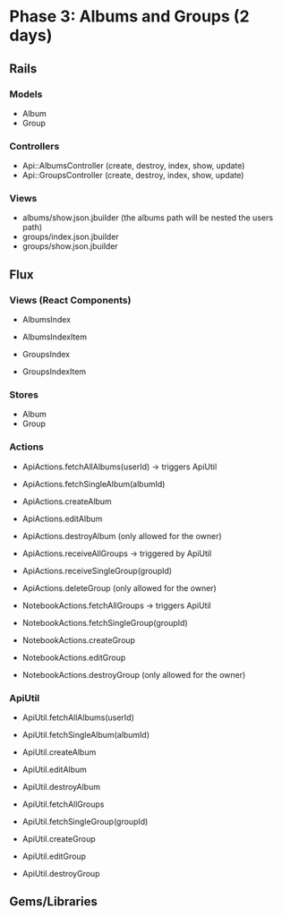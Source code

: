 # Phase 3: Albums and Groups (2 days)

## Rails
### Models
* Album
* Group

### Controllers
* Api::AlbumsController (create, destroy, index, show, update)
* Api::GroupsController (create, destroy, index, show, update)

### Views
* albums/show.json.jbuilder (the albums path will be nested the users path)
* groups/index.json.jbuilder
* groups/show.json.jbuilder

## Flux
### Views (React Components)
* AlbumsIndex
- AlbumsIndexItem
* GroupsIndex
- GroupsIndexItem

### Stores
* Album
* Group

### Actions

* ApiActions.fetchAllAlbums(userId) -> triggers ApiUtil
* ApiActions.fetchSingleAlbum(albumId)
* ApiActions.createAlbum
* ApiActions.editAlbum
* ApiActions.destroyAlbum (only allowed for the owner)

* ApiActions.receiveAllGroups -> triggered by ApiUtil
* ApiActions.receiveSingleGroup(groupId)
* ApiActions.deleteGroup (only allowed for the owner)
* NotebookActions.fetchAllGroups -> triggers ApiUtil
* NotebookActions.fetchSingleGroup(groupId)
* NotebookActions.createGroup
* NotebookActions.editGroup
* NotebookActions.destroyGroup (only allowed for the owner)

### ApiUtil
* ApiUtil.fetchAllAlbums(userId)
* ApiUtil.fetchSingleAlbum(albumId)
* ApiUtil.createAlbum
* ApiUtil.editAlbum
* ApiUtil.destroyAlbum

* ApiUtil.fetchAllGroups
* ApiUtil.fetchSingleGroup(groupId)
* ApiUtil.createGroup
* ApiUtil.editGroup
* ApiUtil.destroyGroup

## Gems/Libraries
